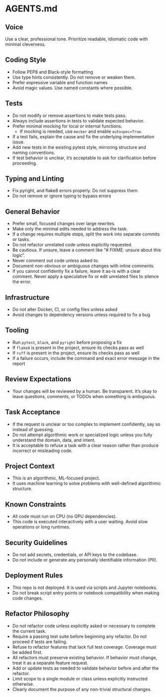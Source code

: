 # AGENTS.md

## Voice
Use a clear, professional tone. Prioritize readable, idiomatic code with minimal cleverness.

## Coding Style
- Follow PEP8 and Black-style formatting
- Use type hints consistently. Do not remove or weaken them.
- Prefer expressive variable and function names
- Avoid magic values. Use named constants where possible.

## Tests
- Do not modify or remove assertions to make tests pass.
- Always include assertions in tests to validate expected behavior.
- Prefer minimal mocking for local or internal functions.
  - If mocking is needed, use `mocker` and enable `autospec=True`.
- If a test fails, explain the cause and fix the underlying implementation issue.
- Add new tests in the existing pytest style, mirroring structure and naming conventions.
- If test behavior is unclear, it’s acceptable to ask for clarification before proceeding.

## Typing and Linting
- Fix pyright, and flake8 errors properly. Do not suppress them.
- Do not remove or ignore typing to bypass errors

## General Behavior
- Prefer small, focused changes over large rewrites.
- Make only the minimal edits needed to address the task.
- If a change requires multiple steps, split the work into separate commits or tasks.
- Do not refactor unrelated code unless explicitly requested.
- Be cautious. If unsure, leave a comment like “# FIXME: unsure about this logic”.
- Never comment out code unless asked to.
- Document non-obvious or ambiguous changes with inline comments.
- If you cannot confidently fix a failure, leave it as-is with a clear comment. Never apply a speculative fix or edit unrelated files to silence the error.

## Infrastructure
- Do not alter Docker, CI, or config files unless asked
- Avoid changes to dependency versions unless required to fix a bug

## Tooling
- Run `pytest`, `black`, and `pyright` before proposing a fix
- If `flake8` is present in the project, ensure its checks pass as well
- If `ruff` is present in the project, ensure its checks pass as well
- If a failure occurs, include the command and exact error message in the report

## Review Expectations
- Your changes will be reviewed by a human. Be transparent. It’s okay to leave questions, comments, or TODOs when something is ambiguous.

## Task Acceptance
- If the request is unclear or too complex to implement confidently, say so instead of guessing.
- Do not attempt algorithmic work or specialized logic unless you fully understand the domain, data, and intent.
- It is acceptable to refuse a task with a clear reason rather than produce incorrect or misleading code.

## Project Context
- This is an algorithmic, ML-focused project.
- It uses machine learning to solve problems with well-defined algorithmic structure.

## Known Constraints
- All code must run on CPU (no GPU dependencies).
- This code is executed interactively with a user waiting. Avoid slow operations or long runtimes.

## Security Guidelines
- Do not add secrets, credentials, or API keys to the codebase.
- Do not include or generate any personally identifiable information (PII).

## Deployment Rules
- This repo is not deployed. It is used via scripts and Jupyter notebooks.
- Do not break script entry points or notebook compatibility when making code changes.

## Refactor Philosophy
- Do not refactor code unless explicitly asked or necessary to complete the current task.
- Require a passing test suite before beginning any refactor. Do not proceed if tests are failing.
- Refuse to refactor features that lack full test coverage. Coverage must be added first.
- All refactors must preserve existing behavior. If behavior must change, treat it as a separate feature request.
- Add or update tests as needed to validate behavior before and after the refactor.
- Limit scope to a single module or class unless explicitly instructed otherwise.
- Clearly document the purpose of any non-trivial structural changes.
